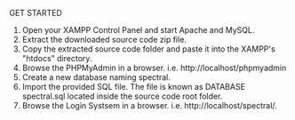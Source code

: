 GET STARTED

1. Open your XAMPP Control Panel and start Apache and MySQL.
2. Extract the downloaded source code zip file.
3. Copy the extracted source code folder and paste it into the XAMPP's "htdocs" directory.
4. Browse the PHPMyAdmin in a browser. i.e. http://localhost/phpmyadmin
5. Create a new database naming spectral.
6. Import the provided SQL file. The file is known as DATABASE spectral.sql located inside the 
source code root folder.
7. Browse the Login Systsem in a browser. i.e. http://localhost/spectral/.
